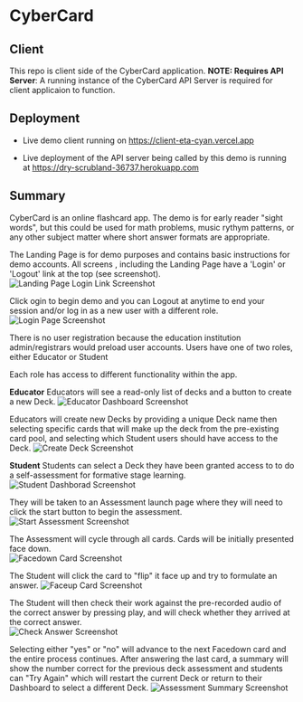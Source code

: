 # CyberCard

## Client

This repo is client side of the CyberCard application. **NOTE: Requires API Server**: A running instance of the CyberCard API Server is required for client applicaion to function.

## Deployment

- Live demo client running on <https://client-eta-cyan.vercel.app>

- Live deployment of the API server being called by this demo is running at <https://dry-scrubland-36737.herokuapp.com>

## Summary

CyberCard is an online flashcard app. The demo is for early reader "sight words", but this could be used for math problems, music rythym patterns, or any other subject matter where short answer formats are appropriate.

The Landing Page is for demo purposes and contains basic instructions for demo accounts. All screens , including the Landing Page have a 'Login' or 'Logout' link at the top (see screenshot).
![Landing Page Login Link Screenshot](./README_Screenshots/LandingPage.png)

Click ogin to begin demo and you can Logout at anytime to end your session and/or log in as a new user with a different role.
![Login Page Screenshot](./README_Screenshots/LoginPage.png)

There is no user registration because the education institution admin/registrars would preload user accounts. Users have one of two roles, either Educator or Student

Each role has access to different functionality within the app.

**Educator**
Educators will see a read-only list of decks and a button to create a new Deck.
![Educator Dashboard Screenshot](./README_Screenshots/Educator.png)

Educators will create new Decks by providing a unique Deck name then selecting specific cards that will make up the deck from the pre-existing card pool, and selecting which Student users should have access to the Deck.
![Create Deck Screenshot](./README_Screenshots/CreateDeck.png)

**Student**
Students can select a Deck they have been granted access to to do a self-assessment for formative stage learning.
![Student Dashborad Screenshot](./README_Screenshots/Student.png)

They will be taken to an Assessment launch page where they will need to click the start button to begin the assessment.
![Start Assessment Screenshot](./README_Screenshots/Start.png)

The Assessment will cycle through all cards. Cards will be initially presented face down.  
![Facedown Card Screenshot](./README_Screenshots/Facedown.png)

The Student will click the card to "flip" it face up and try to formulate an answer.
![Faceup Card Screenshot](./README_Screenshots/Faceup.png)

The Student will then check their work against the pre-recorded audio of the correct answer by pressing play, and will check whether they arrived at the correct answer.  
![Check Answer Screenshot](./README_Screenshots/CheckAnswer.png)

Selecting either "yes" or "no" will advance to the next Facedown card and the entire process continues. After answering the last card, a summary will show the number correct for the previous deck assessment and students can "Try Again" which will restart the current Deck or return to their Dashboard to select a different Deck.
![Assessment Summary Screenshot](./README_Screenshots/Summary.png)
